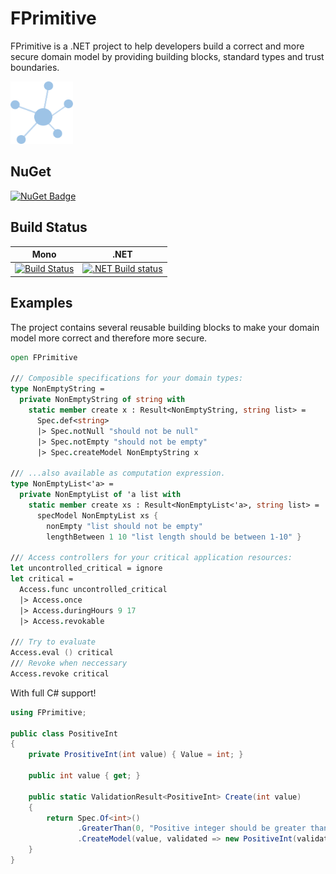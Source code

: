 # FPrimitive

FPrimitive is a .NET project to help developers build a correct and more secure domain model by providing building blocks, standard types and trust boundaries.

<img src="/docsrc/files/img/logo.png" width=100 height=100 alt="logo" />

## NuGet

[![NuGet Badge](https://buildstats.info/nuget/fprimitive)](https://www.nuget.org/packages/fprimitive)

## Build Status

| Mono                                                                                                                              | .NET                                                                                                                                                   |
| --------------------------------------------------------------------------------------------------------------------------------- | ------------------------------------------------------------------------------------------------------------------------------------------------------ |
| [![Build Status](https://travis-ci.org/stijnmoreels/FPrimitive.svg?branch=master)](https://travis-ci.org/stijnmoreels/FPrimitive) | [![.NET Build status](https://ci.appveyor.com/api/projects/status/2ijw1am46pyhqnur?svg=true)](https://ci.appveyor.com/project/stijnmoreels/fprimitive) |

## Examples
The project contains several reusable building blocks to make your domain model more correct and therefore more secure.


```fsharp
open FPrimitive

/// Composible specifications for your domain types:
type NonEmptyString =
  private NonEmptyString of string with
    static member create x : Result<NonEmptyString, string list> =
      Spec.def<string>
      |> Spec.notNull "should not be null"
      |> Spec.notEmpty "should not be empty"
      |> Spec.createModel NonEmptyString x

/// ...also available as computation expression.
type NonEmptyList<'a> =
  private NonEmptyList of 'a list with
    static member create xs : Result<NonEmptyList<'a>, string list> =
      specModel NonEmptyList xs {
        nonEmpty "list should not be empty"
        lengthBetween 1 10 "list length should be between 1-10" }

/// Access controllers for your critical application resources:
let uncontrolled_critical = ignore
let critical =
  Access.func uncontrolled_critical
  |> Access.once
  |> Access.duringHours 9 17
  |> Access.revokable

/// Try to evaluate
Access.eval () critical
/// Revoke when neccessary
Access.revoke critical
```

With full C# support!

```csharp
using FPrimitive;

public class PositiveInt
{
    private PrositiveInt(int value) { Value = int; }

	public int value { get; }

	public static ValidationResult<PositiveInt> Create(int value)
	{
		return Spec.Of<int>()
			   .GreaterThan(0, "Positive integer should be greater than zero")
			   .CreateModel(value, validated => new PositiveInt(validated));
	}
}
```

